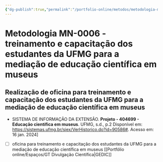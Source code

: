 ```yaml
---
{"dg-publish":true,"permalink":"/portfolio-online/metodos/metodologia-mn-0006-treinamento-e-capacitacao-dos-estudantes-da-ufmg-para-a-mediacao-de-educacao-cientifica-em-museus/","tags":["💼/🎯/🛠️"],"created":"2024-02-05T11:59:48.978-03:00","updated":"2024-02-11T11:18:06.631-03:00"}
---
```



# Metodologia MN-0006 - treinamento e capacitação dos estudantes da UFMG para a mediação de educação científica em museus

## Realização de oficina para treinamento e capacitação dos estudantes da UFMG para a mediação de educação científica em museus   
- SISTEMA DE INFORMAÇÃO DA EXTENSÃO. **Projeto - 404699 - Educação científica em museus**. UFMG, s.d., p.2 Disponível em: <https://sistemas.ufmg.br/siex/VerHistorico.do?id=90586#>. Acesso em: 16 jan. 2024]

- [ ] oficina para treinamento e capacitação dos estudantes da UFMG para a mediação de educação científica em museus [[Portfólio online/Espaços/GT Divulgação Científica\|GEDIC]]